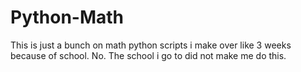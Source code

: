 # Python-Math
This is just a bunch on math python scripts i make over like 3 weeks because of school. No. The school i go to did not make me do this.
